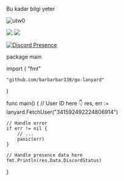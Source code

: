 
Bu kadar bilgi yeter 


<img src="https://komarev.com/ghpvc/?username=utw0&label=Ziyaretçi%20Sayısı&color=552b75" alt="utw0" />
<p align="left">
     <a href="https://www.instagram.com/u.kosemm/?hl=tr" target"blank_"><img src="https://img.shields.io/badge/INSTAGRAM%20-DC3175.svg?&style=for-the-badge&logo=instagram&logoColor=white"></a>
 <a href="https://open.spotify.com/user/aoj0e0b3twag42g0h8nxqm4ms" target"blank_"><img src="https://img.shields.io/badge/Spotify%20-1ed760.svg?&style=for-the-badge&logo=spotify&logoColor=white"></a>




[![Discord Presence](https://lanyard-profile-readme.vercel.app/api/341592492224806914)](https://discord.com/users/341592492224806914)


package main

import (
	"fmt"

	"github.com/barbarbar338/go-lanyard"
)

func main() {
	//                              User ID here 👇
	res, err := lanyard.FetchUser("341592492224806914")

	// Handle error
	if err != nil {
		// ...
		panic(err)
	}

	// Handle presence data here
	fmt.Println(res.Data.DiscordStatus)
}
                           
